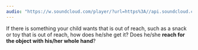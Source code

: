 ```yaml
---
audio: "https://w.soundcloud.com/player/?url=https%3A//api.soundcloud.com/tracks/1406189053%3Fsecret_token%3Ds-d71Hh09CpjW&color=%23ff5500&auto_play=true&hide_related=false&show_comments=true&show_user=true&show_reposts=false&show_teaser=true&visual=true"
---
```


If there is something your child wants that is out of reach, such as a snack or toy that is out of reach, how does he/she get it? Does he/she <strong>reach for the object with his/her whole hand</strong>?